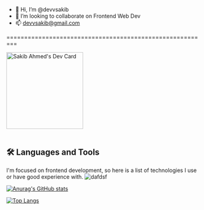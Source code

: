 - 👋 Hi, I’m @devvsakib
- 💞️ I’m looking to collaborate on Frontend Web Dev
- 📫 devvsakib@gmail.com

=========================================================



<a href="https://app.daily.dev/devvsakib">
<img src="https://api.daily.dev/devcards/a709fe2da0104532bac3a421cdec7139.png?r=8lg" width="200" alt="Sakib Ahmed's Dev Card"/>
</a>

<br>
<br>

## 🛠️ Languages and Tools
I'm focused on frontend development, so here is a list of technologies I use or have good experience with.
![dafdsf](https://user-images.githubusercontent.com/88339569/187266987-53944887-f5eb-4a13-b113-1e6bf03dd9f0.svg)





[![Anurag's GitHub stats](https://github-readme-stats.vercel.app/api?username=devvsakib)](https://github.com/devvsakib/github-readme-stats)


[![Top Langs](https://github-readme-stats.vercel.app/api/top-langs/?username=devvsakib&layout=compact)](https://github.com/devvsakib/github-readme-stats)

<!---
devvsakib/devvsakib is a ✨ special ✨ repository because its `README.md` (this file) appears on your GitHub profile.
You can click the Preview link to take a look at your changes.
--->
